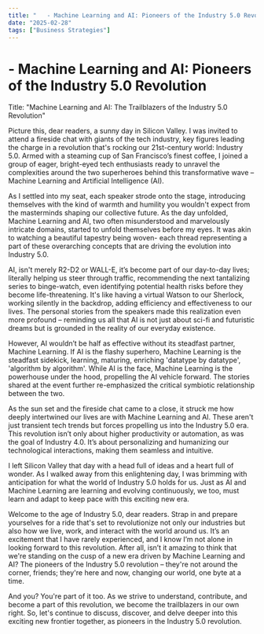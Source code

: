 ```yaml
---
title: "   - Machine Learning and AI: Pioneers of the Industry 5.0 Revolution"
date: "2025-02-28"
tags: ["Business Strategies"]
---
```


#    - Machine Learning and AI: Pioneers of the Industry 5.0 Revolution

Title: "Machine Learning and AI: The Trailblazers of the Industry 5.0 Revolution"

Picture this, dear readers, a sunny day in Silicon Valley. I was invited to attend a fireside chat with giants of the tech industry, key figures leading the charge in a revolution that's rocking our 21st-century world: Industry 5.0. Armed with a steaming cup of San Francisco’s finest coffee, I joined a group of eager, bright-eyed tech enthusiasts ready to unravel the complexities around the two superheroes behind this transformative wave – Machine Learning and Artificial Intelligence (AI).

As I settled into my seat, each speaker strode onto the stage, introducing themselves with the kind of warmth and humility you wouldn't expect from the masterminds shaping our collective future. As the day unfolded, Machine Learning and AI, two often misunderstood and marvelously intricate domains, started to unfold themselves before my eyes. It was akin to watching a beautiful tapestry being woven- each thread representing a part of these overarching concepts that are driving the evolution into Industry 5.0.

AI, isn't merely R2-D2 or WALL-E, it’s become part of our day-to-day lives; literally helping us steer through traffic, recommending the next tantalizing series to binge-watch, even identifying potential health risks before they become life-threatening. It's like having a virtual Watson to our Sherlock, working silently in the backdrop, adding efficiency and effectiveness to our lives. The personal stories from the speakers made this realization even more profound – reminding us all that AI is not just about sci-fi and futuristic dreams but is grounded in the reality of our everyday existence. 

However, AI wouldn’t be half as effective without its steadfast partner, Machine Learning. If AI is the flashy superhero, Machine Learning is the steadfast sidekick, learning, maturing, enriching 'datatype by datatype', 'algorithm by algorithm'. While AI is the face, Machine Learning is the powerhouse under the hood, propelling the AI vehicle forward. The stories shared at the event further re-emphasized the critical symbiotic relationship between the two. 

As the sun set and the fireside chat came to a close, it struck me how deeply intertwined our lives are with Machine Learning and AI. These aren't just transient tech trends but forces propelling us into the Industry 5.0 era. This revolution isn’t only about higher productivity or automation, as was the goal of Industry 4.0. It’s about personalizing and humanizing our technological interactions, making them seamless and intuitive. 

I left Silicon Valley that day with a head full of ideas and a heart full of wonder. As I walked away from this enlightening day, I was brimming with anticipation for what the world of Industry 5.0 holds for us. Just as AI and Machine Learning are learning and evolving continuously, we too, must learn and adapt to keep pace with this exciting new era. 

Welcome to the age of Industry 5.0, dear readers. Strap in and prepare yourselves for a ride that's set to revolutionize not only our industries but also how we live, work, and interact with the world around us. It’s an excitement that I have rarely experienced, and I know I’m not alone in looking forward to this revolution. After all, isn’t it amazing to think that we're standing on the cusp of a new era driven by Machine Learning and AI? The pioneers of the Industry 5.0 revolution – they're not around the corner, friends; they're here and now, changing our world, one byte at a time. 

And you? You're part of it too. As we strive to understand, contribute, and become a part of this revolution, we become the trailblazers in our own right. So, let's continue to discuss, discover, and delve deeper into this exciting new frontier together, as pioneers in the Industry 5.0 revolution.
